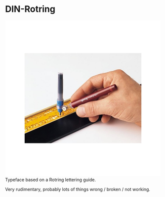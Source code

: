 # DIN-Rotring
![Animation](documentation/rotring-306020-lettering-stencils-h-profile-0-20mm.jpg)
Typeface based on a Rotring lettering guide.

Very rudimentary, probably lots of things wrong / broken / not working.
